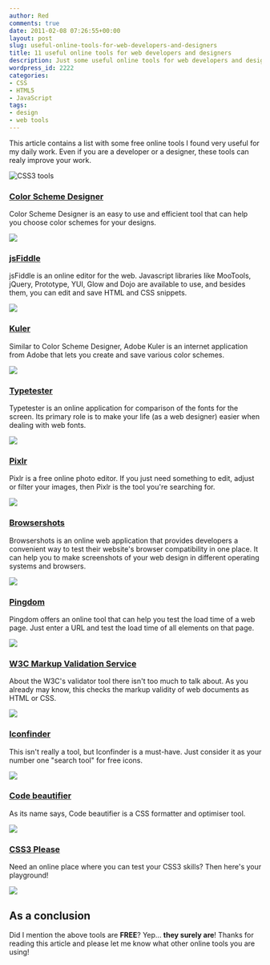 ```yaml
---
author: Red
comments: true
date: 2011-02-08 07:26:55+00:00
layout: post
slug: useful-online-tools-for-web-developers-and-designers
title: 11 useful online tools for web developers and designers
description: Just some useful online tools for web developers and designers.
wordpress_id: 2222
categories:
- CSS
- HTML5
- JavaScript
tags:
- design
- web tools
---
```


This article contains a list with some free online tools I found very useful for my daily work. Even if you are a developer or a designer, these tools can realy improve your work.

![CSS3 tools](http://www.red-team-design.com/wp-content/uploads/2011/02/css3-please.jpg)

<!-- more -->

### [Color Scheme Designer](http://colorschemedesigner.com/)

Color Scheme Designer is an easy to use and efficient tool that can help you choose color schemes for your designs.

[![](http://www.red-team-design.com/wp-content/uploads/2011/02/colorschemedesigner.jpg)](http://colorschemedesigner.com/)

### [jsFiddle](http://jsfiddle.net/)

jsFiddle is an online editor for the web. Javascript libraries like MooTools, jQuery, Prototype, YUI, Glow and Dojo are available to use, and besides them, you can edit and save HTML and CSS snippets.

[![](http://www.red-team-design.com/wp-content/uploads/2011/02/jsfiddle.jpg)](http://jsfiddle.net/)

### [Kuler](http://kuler.adobe.com)

Similar to Color Scheme Designer, Adobe Kuler is an internet application from Adobe that lets you create and save various color schemes.

[![](http://www.red-team-design.com/wp-content/uploads/2011/02/kuler.jpg)](http://kuler.adobe.com/)

### [Typetester](http://www.typetester.org/)

Typetester is an online application for comparison of the fonts for the screen. Its primary role is to make your life (as a web designer) easier when dealing with web fonts.

[![](http://www.red-team-design.com/wp-content/uploads/2011/02/typetester.jpg)](http://www.typetester.org/)

### [Pixlr](http://pixlr.com/)

Pixlr is a free online photo editor. If you just need something to edit, adjust or filter your images, then Pixlr is the tool you're searching for.

[![](http://www.red-team-design.com/wp-content/uploads/2011/02/pixlr.jpg)](http://pixlr.com/editor/)

### [Browsershots](http://browsershots.org/)

Browsershots is an online web application that provides developers a convenient way to test their website's browser compatibility in one place. It can help you to make screenshots of your web design in different operating systems and browsers.

[![](http://www.red-team-design.com/wp-content/uploads/2011/02/browser-shots.jpg)](http://browsershots.org/)

### [Pingdom](http://tools.pingdom.com/)

Pingdom offers an online tool that can help you test the load time of a web page. Just enter a URL and test the load time of all elements on that page.

[![](http://www.red-team-design.com/wp-content/uploads/2011/02/pingdom.jpg)](http://tools.pingdom.com/)

### [W3C Markup Validation Service](http://validator.w3.org/)

About the W3C's validator tool there isn't too much to talk about. As you already may know, this checks the markup validity of web documents as HTML or CSS.

[![](http://www.red-team-design.com/wp-content/uploads/2011/02/w3c-validator.jpg)](http://validator.w3.org/)

### [Iconfinder](http://www.iconfinder.com/)

This isn't really a tool, but Iconfinder is a must-have. Just consider it as your number one "search tool" for free icons.

[![](http://www.red-team-design.com/wp-content/uploads/2011/02/icon-finder.jpg)](http://www.iconfinder.com/)

### [Code beautifier](http://www.codebeautifier.com/)

As its name says, Code beautifier is a CSS formatter and optimiser tool.

[![](http://www.red-team-design.com/wp-content/uploads/2011/02/code-beautifier.jpg)](http://www.red-team-design.com/wp-content/uploads/2011/02/code-beautifier.jpg)

### [CSS3 Please](http://css3please.com/)

Need an online place where you can test your CSS3 skills? Then here's your playground! 

[![](http://www.red-team-design.com/wp-content/uploads/2011/02/css3-please.jpg)](http://css3please.com/)

## As a conclusion

Did I mention the above tools are **FREE**? Yep... **they surely are**! Thanks for reading this article and please let me know what other online tools you are using!